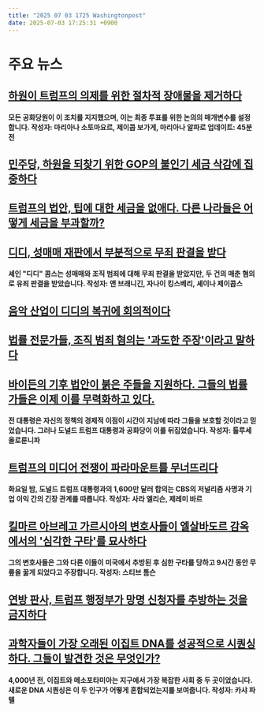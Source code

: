 ```yaml
---
title: "2025 07 03 1725 Washingtonpost"
date: 2025-07-03 17:25:31 +0900
---
```


# 주요 뉴스

## [하원이 트럼프의 의제를 위한 절차적 장애물을 제거하다](https://www.washingtonpost.com/politics/2025/07/02/house-vote-big-beautiful-bill-trump/)
#### 모든 공화당원이 이 조치를 지지했으며, 이는 최종 투표를 위한 논의의 매개변수를 설정합니다. **작성자:** 마리아나 소토마요르, 제이콥 보가게, 마리아나 알파로 **업데이트:** 45분 전 

## [민주당, 하원을 되찾기 위한 GOP의 불인기 세금 삭감에 집중하다](https://www.washingtonpost.com/politics/2025/07/02/midterms-tax-spending-bill-democrats-republicans/)
####  

## [트럼프의 법안, 팁에 대한 세금을 없애다. 다른 나라들은 어떻게 세금을 부과할까?](https://www.washingtonpost.com/world/2025/07/02/no-tax-on-tips-global-tipping-culture/)
####  

## [디디, 성매매 재판에서 부분적으로 무죄 판결을 받다](https://www.washingtonpost.com/entertainment/music/2025/07/02/diddy-trial-verdict-sex-trafficking-racketeering-release/)
#### 셰인 "디디" 콤스는 성매매와 조직 범죄에 대해 무죄 판결을 받았지만, 두 건의 매춘 혐의로 유죄 판결을 받았습니다. **작성자:** 앤 브래니긴, 자나이 킹스베리, 셰이나 제이콥스 

## [음악 산업이 디디의 복귀에 회의적이다](https://www.washingtonpost.com/entertainment/music/2025/07/02/diddy-verdict-reaction/)
####  

## [법률 전문가들, 조직 범죄 혐의는 '과도한 주장'이라고 말하다](https://www.washingtonpost.com/politics/2025/07/02/sean-combs-verdict-legal-experts-racketeering-sex-trafficking/)
####  

## [바이든의 기후 법안이 붉은 주들을 지원하다. 그들의 법률가들은 이제 이를 무력화하고 있다.](https://www.washingtonpost.com/politics/2025/07/02/biden-trump-climate-republicans-bill/)
#### 전 대통령은 자신의 정책의 경제적 이점이 시간이 지남에 따라 그들을 보호할 것이라고 믿었습니다. 그러나 도널드 트럼프 대통령과 공화당이 이를 뒤집었습니다. **작성자:** 톨루세 올로룬니파 

## [트럼프의 미디어 전쟁이 파라마운트를 무너뜨리다](https://www.washingtonpost.com/politics/2025/07/02/trump-paramount-cbs-settlement-media/)
#### 화요일 밤, 도널드 트럼프 대통령과의 1,600만 달러 합의는 CBS의 저널리즘 사명과 기업 이익 간의 긴장 관계를 따릅니다. **작성자:** 사라 엘리슨, 제레미 바르 

## [킬마르 아브레고 가르시아의 변호사들이 엘살바도르 감옥에서의 '심각한 구타'를 묘사하다](https://www.washingtonpost.com/immigration/2025/07/02/kilmar-abrego-garcia-cecot-conditions/)
#### 그의 변호사들은 그와 다른 이들이 미국에서 추방된 후 심한 구타를 당하고 9시간 동안 무릎을 꿇게 되었다고 주장합니다. **작성자:** 스티브 톰슨 

## [연방 판사, 트럼프 행정부가 망명 신청자를 추방하는 것을 금지하다](https://www.washingtonpost.com/immigration/2025/07/02/trump-asylum-border-lawsuit-immigration/)
####  

## [과학자들이 가장 오래된 이집트 DNA를 성공적으로 시퀀싱하다. 그들이 발견한 것은 무엇인가?](https://www.washingtonpost.com/science/2025/07/02/ancient-egyptian-dna-analysis-study/)
#### 4,000년 전, 이집트와 메소포타미아는 지구에서 가장 복잡한 사회 중 두 곳이었습니다. 새로운 DNA 시퀀싱은 이 두 인구가 어떻게 혼합되었는지를 보여줍니다. **작성자:** 카샤 파텔